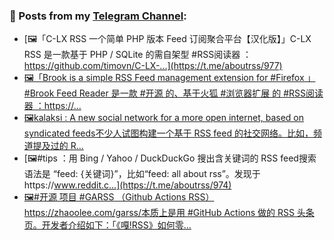 ### 📰 Posts from my [Telegram Channel](https://t.me/s/aboutrss):
<!-- BLOG-POST-LIST:START -->
- [🖼「C-LX RSS 一个简单 PHP 版本 Feed 订阅聚合平台【汉化版】」C-LX RSS 是一款基于 PHP / SQLite 的需自架型 #RSS阅读器 ：https://github.com/timovn/C-LX-...](https://t.me/aboutrss/977)
- [🖼「Brook is a simple RSS Feed management extension for #Firefox 」#Brook Feed Reader 是一款 #开源 的、基于火狐 #浏览器扩展 的 #RSS阅读器 ：https://...](https://t.me/aboutrss/976)
- [🖼kalaksi : A new social network for a more open internet, based on syndicated feeds不少人试图构建一个基于 RSS feed 的社交网络。比如，频道提及过的 R...](https://t.me/aboutrss/975)
- [🖼#tips ：用 Bing / Yahoo / DuckDuckGo 搜出含关键词的 RSS feed搜索语法是 “feed: {关键词}”，比如“feed: all about rss”。发现于https://www.reddit.c...](https://t.me/aboutrss/974)
- [🖼#开源 项目 #GARSS （Github Actions RSS）https://zhaoolee.com/garss/本质上是用 #GitHub Actions 做的 RSS 头条页。开发者介绍如下：「《嘎!RSS》如何零...](https://t.me/aboutrss/973)
<!-- BLOG-POST-LIST:END -->

<!--
**AboutRSS/AboutRSS** is a ✨ _special_ ✨ repository because its `README.md` (this file) appears on your GitHub profile.

Here are some ideas to get you started:

- 🔭 I’m currently working on ...
- 🌱 I’m currently learning ...
- 👯 I’m looking to collaborate on ...
- 🤔 I’m looking for help with ...
- 💬 Ask me about ...
- 📫 How to reach me: ...
- 😄 Pronouns: ...
- ⚡ Fun fact: ...
-->

